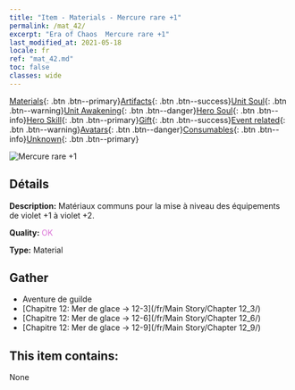 ```yaml
---
title: "Item - Materials - Mercure rare +1"
permalink: /mat_42/
excerpt: "Era of Chaos  Mercure rare +1"
last_modified_at: 2021-05-18
locale: fr
ref: "mat_42.md"
toc: false
classes: wide
---
```

 [Materials](/ItemsFR/){: .btn .btn--primary}[Artifacts](/ItemsFR/Artifacts/){: .btn .btn--success}[Unit Soul](/ItemsFR/UnitSoul/){: .btn .btn--warning}[Unit Awakening](/ItemsFR/UnitAwakening/){: .btn .btn--danger}[Hero Soul](/ItemsFR/HeroSoul/){: .btn .btn--info}[Hero Skill](/ItemsFR/HeroSkill/){: .btn .btn--primary}[Gift](/ItemsFR/Gift/){: .btn .btn--success}[Event related](/ItemsFR/Events/){: .btn .btn--warning}[Avatars](/ItemsFR/Avatars/){: .btn .btn--danger}[Consumables](/ItemsFR/Consumables/){: .btn .btn--info}[Unknown](/ItemsFR/Unknown/){: .btn .btn--primary}

 ![Mercure rare +1](/images/t/i_cailiao_shuiyin2.png)

## Détails
 **Description:** Matériaux communs pour la mise à niveau des équipements de violet +1 à violet +2.

 **Quality:** <span style="color: #DA70D6">OK</span>

 **Type:** Material

## Gather

*    Aventure de guilde 
*    [Chapitre 12: Mer de glace -> 12-3](/fr/Main Story/Chapter 12_3/) 
*    [Chapitre 12: Mer de glace -> 12-6](/fr/Main Story/Chapter 12_6/) 
*    [Chapitre 12: Mer de glace -> 12-9](/fr/Main Story/Chapter 12_9/) 

## This item contains:

  None

